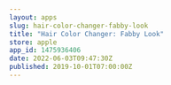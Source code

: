 ```yaml
---
layout: apps
slug: hair-color-changer-fabby-look
title: "Hair Color Changer: Fabby Look"
store: apple
app_id: 1475936406
date: 2022-06-03T09:47:30Z
published: 2019-10-01T07:00:00Z
---
```

